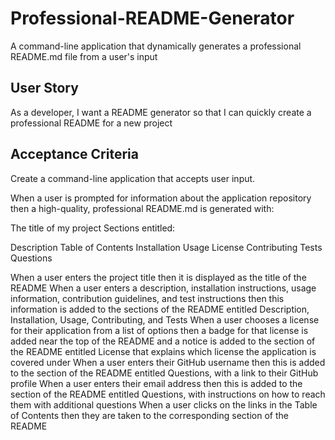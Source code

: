 # Professional-README-Generator
A command-line application that dynamically generates a professional README.md file from a user's input

## User Story

As a developer, I want a README generator so that I can quickly create a professional README for a new project

## Acceptance Criteria

Create a command-line application that accepts user input.

When a user is prompted for information about the application repository then a high-quality, professional README.md is generated with:

The title of my project
Sections entitled:

Description
Table of Contents
Installation
Usage
License
Contributing
Tests
Questions


When a user enters the project title then it is displayed as the title of the README
When a user enters a description, installation instructions, usage information, contribution guidelines, and test instructions then this information is added to the sections of the README entitled Description, Installation, Usage, Contributing, and Tests
When a user chooses a license for their application from a list of options then a badge for that license is added near the top of the README and a notice is added to the section of the README entitled License that explains which license the application is covered under
When a user enters their GitHub username then this is added to the section of the README entitled Questions, with a link to their GitHub profile
When a user enters their email address then this is added to the section of the README entitled Questions, with instructions on how to reach them with additional questions
When a user clicks on the links in the Table of Contents then they are taken to the corresponding section of the README